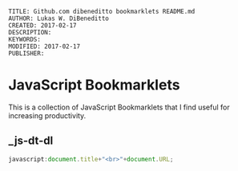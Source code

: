 ```
TITLE: Github.com dibeneditto bookmarklets README.md
AUTHOR: Lukas W. DiBeneditto
CREATED: 2017-02-17
DESCRIPTION: 
KEYWORDS: 
MODIFIED: 2017-02-17
PUBLISHER: 
```

# JavaScript Bookmarklets
This is a collection of JavaScript Bookmarklets that I find useful for increasing productivity.


## _js-dt-dl
``` JavaScript
javascript:document.title+"<br>"+document.URL;
```
